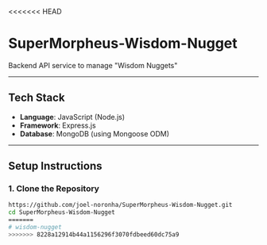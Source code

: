 <<<<<<< HEAD
# SuperMorpheus-Wisdom-Nugget
Backend API service to manage "Wisdom Nuggets"

---

##  Tech Stack
- **Language**: JavaScript (Node.js)
- **Framework**: Express.js
- **Database**: MongoDB (using Mongoose ODM)

---

## Setup Instructions

### 1. Clone the Repository

```bash
https://github.com/joel-noronha/SuperMorpheus-Wisdom-Nugget.git
cd SuperMorpheus-Wisdom-Nugget
=======
# wisdom-nugget
>>>>>>> 8228a12914b44a1156296f3070fdbeed60dc75a9
